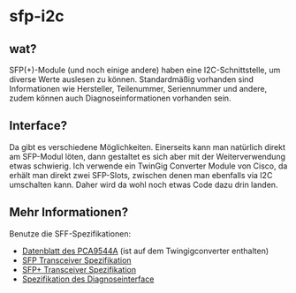 # sfp-i2c
## wat?
SFP(+)-Module (und noch einige andere) haben eine I2C-Schnittstelle, um
diverse Werte auslesen zu können. Standardmäßig vorhanden sind
Informationen wie Hersteller, Teilenummer, Seriennummer und andere, zudem
können auch Diagnoseinformationen vorhanden sein.

## Interface?
Da gibt es verschiedene Möglichkeiten. Einerseits kann man natürlich direkt
am SFP-Modul löten, dann gestaltet es sich aber mit der Weiterverwendung
etwas schwierig. Ich verwende ein TwinGig Converter Module von Cisco, da
erhält man direkt zwei SFP-Slots, zwischen denen man ebenfalls via I2C
umschalten kann. Daher wird da wohl noch etwas Code dazu drin landen.

## Mehr Informationen?
Benutze die SFF-Spezifikationen:
* [Datenblatt des PCA9544A](http://www.nxp.com/documents/data_sheet/PCA9544A.pdf) (ist auf dem Twingigconverter enthalten)
* [SFP Transceiver Spezifikation](ftp://ftp.seagate.com/sff/INF-8074.PDF)
* [SFP+ Transceiver Spezifikation](ftp://ftp.seagate.com/sff/SFF-8431.PDF)
* [Spezifikation des Diagnoseinterface](ftp://ftp.seagate.com/sff/SFF-8472.PDF)
